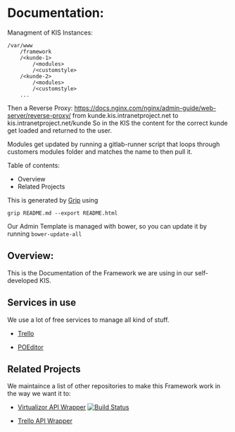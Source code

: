 # Documentation:

Managment of KIS Instances:
```
/var/www
    /framework
    /<kunde-1>
        /<modules>
        /<customstyle>
    /<kunde-2>
        /<modules>
        /<customstyle>
    ...   
```
Then a Reverse Proxy: https://docs.nginx.com/nginx/admin-guide/web-server/reverse-proxy/ from kunde.kis.intranetproject.net to kis.intranetproject.net/kunde
So in the KIS the content for the correct kunde get loaded and returned to the user.

Modules get updated by running a gitlab-runner script that loops through customers modules folder and matches the name to then pull it.

Table of contents:
 - Overview
 - Related Projects


This is generated by [Grip](https://github.com/joeyespo/grip) using
````
grip README.md --export README.html
````

Our Admin Template is managed with bower, so you can update it by running `bower-update-all`
## Overview:
This is the Documentation of the Framework we are using in our self-developed KIS.

## Services in use
We use a lot of free services to manage all kind of stuff.

- [Trello](https://trello.com)

- [POEditor](https://poeditor.com/projects)

## Related Projects
We maintaince a list of other repositories to make this Framework work in the way we want it to:

- [Virtualizor API Wrapper](https://github.com/bennetgallein/VirtualizorPHP)  [![Build Status](https://travis-ci.org/bennetgallein/VirtualizorPHP.svg?branch=master)](https://travis-ci.org/bennetgallein/VirtualizorPHP)

- [Trello API Wrapper](https://github.com/bennetgallein/Trello-API-PHP-Wrapper)

